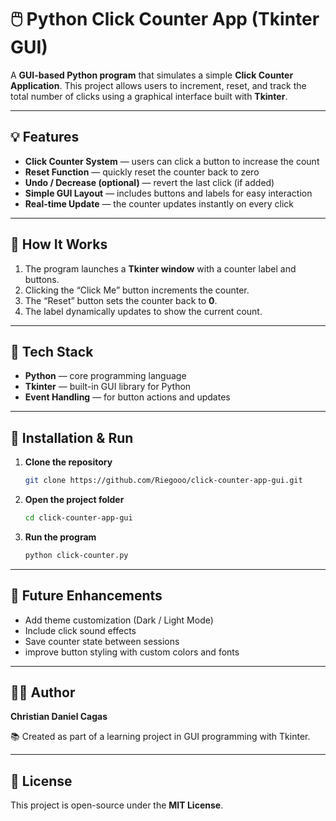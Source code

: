 # 🖱️ Python Click Counter App (Tkinter GUI)

A **GUI-based Python program** that simulates a simple **Click Counter Application**.
This project allows users to increment, reset, and track the total number of clicks using a graphical interface built with **Tkinter**.

---

## 💡 Features

* **Click Counter System** — users can click a button to increase the count
* **Reset Function** — quickly reset the counter back to zero
* **Undo / Decrease (optional)** — revert the last click (if added)
* **Simple GUI Layout** — includes buttons and labels for easy interaction
* **Real-time Update** — the counter updates instantly on every click

---

## 🧠 How It Works

1. The program launches a **Tkinter window** with a counter label and buttons.
2. Clicking the “Click Me” button increments the counter.
3. The “Reset” button sets the counter back to **0**.
4. The label dynamically updates to show the current count.

---

## 🧰 Tech Stack

* **Python** — core programming language
* **Tkinter** — built-in GUI library for Python
* **Event Handling** — for button actions and updates

---

## 🚀 Installation & Run

1. **Clone the repository**

   ```bash
   git clone https://github.com/Riegooo/click-counter-app-gui.git
   ```

2. **Open the project folder**

   ```bash
   cd click-counter-app-gui
   ```

3. **Run the program**

   ```bash
   python click-counter.py
   ```

---

## 🧩 Future Enhancements

* Add theme customization (Dark / Light Mode)
* Include click sound effects
* Save counter state between sessions
* improve button styling with custom colors and fonts

---

## 👨‍💻 Author

**Christian Daniel Cagas**

📚 Created as part of a learning project in GUI programming with Tkinter.

---

## 📝 License

This project is open-source under the **MIT License**.

